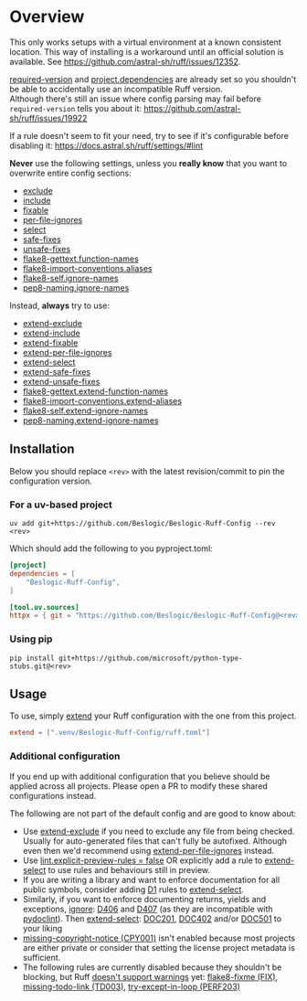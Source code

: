 # Overview

This only works setups with a virtual environment at a known consistent location. This way of installing is a workaround until an official solution is available. See <https://github.com/astral-sh/ruff/issues/12352>.

[required-version](https://docs.astral.sh/ruff/settings/#required-version) and [project.dependencies](https://packaging.python.org/en/latest/guides/writing-pyproject-toml/#dependencies-and-requirements) are already set so you shouldn't be able to accidentally use an incompatible Ruff version.\
Although there's still an issue where config parsing may fail before `required-version` tells you about it: <https://github.com/astral-sh/ruff/issues/19922>

If a rule doesn't seem to fit your need, try to see if it's configurable before disabling it: <https://docs.astral.sh/ruff/settings/#lint>

**Never** use the following settings, unless you **really know** that you want to overwrite entire config sections:

- [exclude](https://docs.astral.sh/ruff/settings/#exclude)
- [include](https://docs.astral.sh/ruff/settings/#include)
- [fixable](https://docs.astral.sh/ruff/settings/#lint_fixable)
- [per-file-ignores](https://docs.astral.sh/ruff/settings/#lint_per-file-ignores)
- [select](https://docs.astral.sh/ruff/settings/#lint_select)
- [safe-fixes](https://docs.astral.sh/ruff/settings/#lint_safe-fixes)
- [unsafe-fixes](https://docs.astral.sh/ruff/settings/#lint_unsafe-fixes)
- [flake8-gettext.function-names](https://docs.astral.sh/ruff/settings/#lint_flake8-gettext_function-names)
- [flake8-import-conventions.aliases](https://docs.astral.sh/ruff/settings/#lint_flake8-import-conventions_aliases)
- [flake8-self.ignore-names](https://docs.astral.sh/ruff/settings/#lint_flake8-self_ignore-names)
- [pep8-naming.ignore-names](https://docs.astral.sh/ruff/settings/#lint_pep8-naming_ignore-names)

Instead, **always** try to use:

- [extend-exclude](https://docs.astral.sh/ruff/settings/#extend-exclude)
- [extend-include](https://docs.astral.sh/ruff/settings/#extend-include)
- [extend-fixable](https://docs.astral.sh/ruff/settings/#lint_extend-fixable)
- [extend-per-file-ignores](https://docs.astral.sh/ruff/settings/#lint_extend-per-file-ignores)
- [extend-select](https://docs.astral.sh/ruff/settings/#lint_extend-select)
- [extend-safe-fixes](https://docs.astral.sh/ruff/settings/#lint_extend-safe-fixes)
- [extend-unsafe-fixes](https://docs.astral.sh/ruff/settings/#lint_extend-unsafe-fixes)
- [flake8-gettext.extend-function-names](https://docs.astral.sh/ruff/settings/#lint_flake8-gettext_extend-function-names)
- [flake8-import-conventions.extend-aliases](https://docs.astral.sh/ruff/settings/#lint_flake8-import-conventions_extend-aliases)
- [flake8-self.extend-ignore-names](https://docs.astral.sh/ruff/settings/#lint_flake8-self_extend-ignore-names)
- [pep8-naming.extend-ignore-names](https://docs.astral.sh/ruff/settings/#lint_pep8-naming_extend-ignore-names)

## Installation

Below you should replace `<rev>` with the latest revision/commit to pin the configuration version.

### For a uv-based project

`uv add git+https://github.com/Beslogic/Beslogic-Ruff-Config --rev <rev>`

Which should add the following to you pyproject.toml:

```toml
[project]
dependencies = [
    "Beslogic-Ruff-Config",
]

[tool.uv.sources]
httpx = { git = "https://github.com/Beslogic/Beslogic-Ruff-Config@<rev>" }
```

### Using pip

`pip install git+https://github.com/microsoft/python-type-stubs.git@<rev>`

## Usage

To use, simply [extend](https://docs.astral.sh/ruff/settings/#extend) your Ruff configuration with the one from this project.

```toml
extend = [".venv/Beslogic-Ruff-Config/ruff.toml"]
```

### Additional configuration

If you end up with additional configuration that you believe should be applied across all projects. Please open a PR to modify these shared configurations instead.

The following are not part of the default config and are good to know about:

- Use [extend-exclude](https://docs.astral.sh/ruff/settings/#extend-exclude) if you need to exclude any file from being checked. Usually for auto-generated files that can't fully be autofixed. Although even then we'd recommend using [extend-per-file-ignores](https://docs.astral.sh/ruff/settings/#lint_extend-per-file-ignores) instead.
- Use [lint.explicit-preview-rules = false](https://docs.astral.sh/ruff/settings/#lint_explicit-preview-rules) OR explicitly add a rule to [extend-select](https://docs.astral.sh/ruff/settings/#lint_extend-select) to use rules and behaviours still in preview.
- If you are writing a library and want to enforce documentation for all public symbols, consider adding [D1](https://docs.astral.sh/ruff/rules/#pydocstyle-d) rules to [extend-select](https://docs.astral.sh/ruff/settings/#lint_extend-select).
- Similarly, if you want to enforce documenting returns, yields and exceptions, [ignore](https://docs.astral.sh/ruff/settings/#lint_ignore): [D406](https://docs.astral.sh/ruff/rules/missing-new-line-after-section-name/) and [D407](https://docs.astral.sh/ruff/rules/missing-dashed-underline-after-section/) (as they are incompatible with [pydoclint](https://docs.astral.sh/ruff/rules/#pydoclint-doc)). Then [extend-select](https://docs.astral.sh/ruff/settings/#lint_extend-select): [DOC201](https://docs.astral.sh/ruff/rules/docstring-missing-returns/), [DOC402](https://docs.astral.sh/ruff/rules/docstring-missing-yields/) and/or [DOC501](https://docs.astral.sh/ruff/rules/docstring-missing-exception/) to your liking
- [missing-copyright-notice (CPY001)](https://docs.astral.sh/ruff/rules/missing-copyright-notice/) isn't enabled because most projects are either private or consider that setting the license project metadata is sufficient.
- The following rules are currently disabled because they shouldn't be blocking, but Ruff [doesn't support warnings](https://github.com/astral-sh/ruff/issues/1256) yet: [flake8-fixme (FIX)](https://docs.astral.sh/ruff/rules/#flake8-fixme-fix), [missing-todo-link (TD003)](https://docs.astral.sh/ruff/rules/missing-todo-link/), [try-except-in-loop (PERF203)](https://docs.astral.sh/ruff/rules/try-except-in-loop/)
  
<!--- I'd normally recommend setting rules that don't pass yet on a new project as temporary warning, but no warnings in Ruff yet: https://github.com/astral-sh/ruff/issues/1256 & https://github.com/astral-sh/ruff/issues/1774 --->
